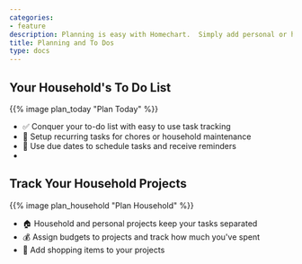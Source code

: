 ```yaml
---
categories:
- feature
description: Planning is easy with Homechart.  Simply add personal or household tasks, Homechart will help you conquer your to-do list.
title: Planning and To Dos
type: docs
---
```


## Your Household's To Do List

{{% image plan_today "Plan Today" %}}

- ✅ Conquer your to-do list with easy to use task tracking
- 🔁 Setup recurring tasks for chores or household maintenance
- 📅 Use due dates to schedule tasks and receive reminders
- 
## Track Your Household Projects

{{% image plan_household "Plan Household" %}}

- 🏠 Household and personal projects keep your tasks separated
- 💰 Assign budgets to projects and track how much you've spent
- 🛒 Add shopping items to your projects

